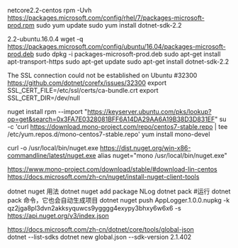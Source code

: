 netcore2.2-centos
rpm -Uvh https://packages.microsoft.com/config/rhel/7/packages-microsoft-prod.rpm
sudo yum update
sudo yum install dotnet-sdk-2.2

2.2-ubuntu.16.0.4
wget -q https://packages.microsoft.com/config/ubuntu/16.04/packages-microsoft-prod.deb
sudo dpkg -i packages-microsoft-prod.deb
sudo apt-get install apt-transport-https
sudo apt-get update
sudo apt-get install dotnet-sdk-2.2


The SSL connection could not be established on Ubuntu #32300 https://github.com/dotnet/corefx/issues/32300 
export SSL_CERT_FILE=/etc/ssl/certs/ca-bundle.crt 
export SSL_CERT_DIR=/dev/null

nuget install
rpm --import "https://keyserver.ubuntu.com/pks/lookup?op=get&search=0x3FA7E0328081BFF6A14DA29AA6A19B38D3D831EF"
su -c 'curl https://download.mono-project.com/repo/centos7-stable.repo | tee /etc/yum.repos.d/mono-centos7-stable.repo'
yum install mono-devel

 curl -o /usr/local/bin/nuget.exe https://dist.nuget.org/win-x86-commandline/latest/nuget.exe
 alias nuget="mono /usr/local/bin/nuget.exe"

https://www.mono-project.com/download/stable/#download-lin-centos
https://docs.microsoft.com/zh-cn/nuget/install-nuget-client-tools


dotnet nuget 用法
dotnet nuget add package NLog
dotnet pack   #运行 dotnet pack 命令，它也会自动生成项目
dotnet nuget push AppLogger.1.0.0.nupkg -k qz2jga8pl3dvn2akksyquwcs9ygggg4exypy3bhxy6w6x6 -s https://api.nuget.org/v3/index.json


https://docs.microsoft.com/zh-cn/dotnet/core/tools/global-json   
dotnet --list-sdks
dotnet new global.json --sdk-version 2.1.402
